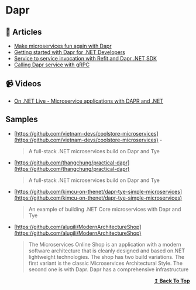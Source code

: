 	
# Dapr

## 📝 Articles
- [Make microservices fun again with Dapr](https://daveabrock.com/2021/04/29/meet-dapr)
- [Getting started with Dapr for .NET Developers](https://laurentkempe.com/2021/03/09/getting-started-with-dapr-for-dotnet-developers/)
- [Service to service invocation with Refit and Dapr .NET SDK](https://laurentkempe.com/2021/03/18/service-to-service-invocation-with-refit-and-dapr-dotnet-sdk/)
- [Calling Dapr service with gRPC](https://laurentkempe.com/2021/03/25/calling-dapr-service-with-grpc/)
## 📹 Videos

- [On .NET Live - Microservice applications with DAPR and .NET](https://www.youtube.com/watch?v=kIfmwmJHNMs)

## Samples

- [https://github.com/vietnam-devs/coolstore-microservices](https://github.com/vietnam-devs/coolstore-microservices) -
  > A full-stack .NET microservices build on Dapr and Tye

- [https://github.com/thangchung/practical-dapr](https://github.com/thangchung/practical-dapr) 
  > A full-stack .NET microservices build on Dapr and Tye

- [https://github.com/kimcu-on-thenet/dapr-tye-simple-microservices](https://github.com/kimcu-on-thenet/dapr-tye-simple-microservices)
  > An example of building .NET Core microservices with Dapr and Tye

- [https://github.com/alugili/ModernArchitectureShop](https://github.com/alugili/ModernArchitectureShop) 
  > The Microservices Online Shop is an application with a modern software architecture that is cleanly designed and based on.NET lightweight technologies. The shop has two build variations. The first variant is the classic Microservices Architectural Style. The second one is with Dapr. Dapr has a comprehensive infrastructure

<div align="right">
  <b><a href="#contents">↥ Back To Top</a></b>
</div>
 